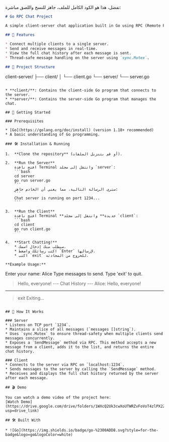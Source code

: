 تفضل، هذا هو الكود الكامل للملف، جاهز للنسخ واللصق مباشرة:

```markdown
# Go RPC Chat Project

A simple client-server chat application built in Go using RPC (Remote Procedure Call). This project demonstrates a basic chat system where multiple clients can connect to a server, send messages, and view the chat history.

## 🚀 Features

* Connect multiple clients to a single server.
* Send and receive messages in real-time.
* View the full chat history after each message is sent.
* Thread-safe message handling on the server using `sync.Mutex`.

## 📁 Project Structure

```

client-server/
├── client/
│   └── client.go
└── server/
└── server.go

````

* **client/**: Contains the client-side Go program that connects to the server.
* **server/**: Contains the server-side Go program that manages the chat.

## 🏁 Getting Started

### Prerequisites

* [Go](https://golang.org/doc/install) (version 1.18+ recommended)
* A basic understanding of Go programming.

### 🛠️ Installation & Running

1.  **Clone the repository** (أو قم بتنزيل الملفات).

2.  **Run the Server**
    افتح نافذة Terminal وانتقل إلى مجلد `server`:
    ```bash
    cd server
    go run server.go
    ```
    سترى الرسالة التالية، مما يعني أن الخادم جاهز:
    ```
    Chat server is running on port 1234...
    ```

3.  **Run the Client**
    افتح نافذة Terminal **جديدة** وانتقل إلى مجلد `client`:
    ```bash
    cd client
    go run client.go
    ```

4.  **Start Chatting!**
    * سيطلب منك إدخال اسمك.
    * اكتب رسائلك واضغط `Enter` لإرسالها.
    * اكتب `exit` للخروج من المحادثة.

**Example Usage:**
````

Enter your name: Alice
Type messages to send. Type 'exit' to quit.

> Hello, everyone\!
> \--- Chat History ---
> Alice: Hello, everyone\!

-----

> exit
> Exiting...

```

## 🔧 How It Works

### Server
* Listens on TCP port `1234`.
* Maintains a slice of all messages (`messages []string`).
* Uses `sync.Mutex` to ensure thread-safety when multiple clients send messages concurrently.
* Exposes a `SendMessage` method via RPC. This method accepts a new message from a client, adds it to the list, and returns the entire chat history.

### Client
* Connects to the server via RPC on `localhost:1234`.
* Sends messages to the server by calling the `SendMessage` method.
* Receives and displays the full chat history returned by the server after each message.

## 🎬 Demo

You can watch a demo video of the project here:
[Watch Demo](https://drive.google.com/drive/folders/1WXcQ2Uk3cwXoUTWRZvFoVoT4zlPX2ZHL?usp=drive_link)

## 🛠️ Built With

* ![Go](https://img.shields.io/badge/go-%2300ADD8.svg?style=for-the-badge&logo=go&logoColor=white)

```